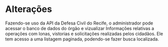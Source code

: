 # Alterações

Fazendo-se uso da API da Defesa Civil do Recife, o administrador pode acessar o banco de dados do órgão e vizualizar Informações relativas a operações com lonas, vistorias e solicitações realizadas pelos cidadãos. Ele tem acesso a uma listagem paginada, podendo-se fazer busca localizada. 



